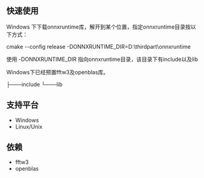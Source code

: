 
## 快速使用

Windows 下下载onnxruntime库，解开到某个位置，指定onnxruntime目录按以下方式：

cmake  --config release -DONNXRUNTIME_DIR=D:\\thirdpart\\onnxruntime

使用  -DONNXRUNTIME_DIR  指向onnxruntime目录，该目录下有include以及lib

Windows下已经预置fftw3及openblas库。


├───include
└───lib

## 支持平台

- Windows
- Linux/Unix

## 依赖
- fftw3
- openblas
